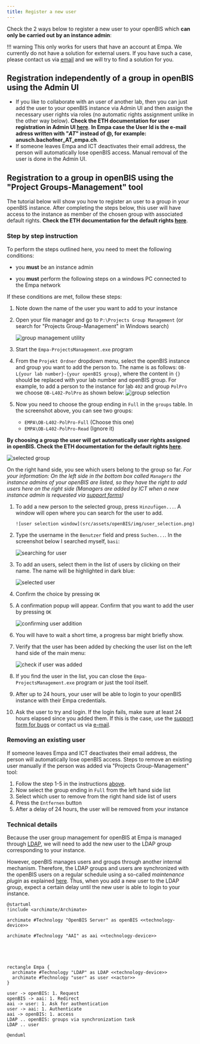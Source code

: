 ```yaml
---
title: Register a new user
---
```


Check the 2 ways below to register a new user to your openBIS which **can only be carried out by an instance admin**:

!!! warning
    This only works for users that have an account at Empa. We currently do not have a solution for external users. If you have such a case, please contact us via [email](mailto:openbis-support@empa.ch) and we will try to find a solution for you.

## Registration independently of a group in openBIS using the Admin UI

- If you like to collaborate with an user of another lab, then you can just add the user to your openBIS instance via Admin UI and then assign the necessary user rights via roles (no automatic rights assignment unlike in the other way below). **Check the ETH documentation for user registration in Admin UI [here](https://openbis.readthedocs.io/en/latest/user-documentation/general-admin-users/admins-documentation/user-registration.html#register-users-from-the-admin-ui)**.
  **In Empa case the User Id is the e-mail adress written with "_AT_" instead of @, for example: anusch.bachofner_AT_empa.ch**.
- If someone leaves Empa and ICT deactivates their email address, the person will automatically lose openBIS access. Manual removal of the user is done in the Admin UI.

## Registration to a group in openBIS using the "Project Groups-Management" tool

The tutorial below will show you how to register an user to a group in your openBIS instance.
After completing the steps below, this user will have access to the instance as member of the chosen group with associated default rights.
**Check the ETH documentation for the default rights [here](https://openbis.readthedocs.io/en/latest/user-documentation/general-admin-users/admins-documentation/user-registration.html#default-roles-assigned-in-eln)**.

### Step by step instruction

To perform the steps outlined here, you need to meet the following conditions:

- you **must** be an instance admin

- you **must** perform the following steps on a windows PC connected to the Empa network

If these conditions are met, follow these steps:

1. Note down the name of the user you want to add to your instance
1. Open your file manager and go to `P:\Projects Group Management` (or search for "Projects Group-Management" in Windows search)

   ![group management utility](src/assets/openBIS/img/group_management.png)

1. Start the `Empa-ProjectsManagement.exe` program
1. From the `Projekt Ordner` dropdown menu, select the openBIS instance and group you want to add the person to. The name is as follows:
   `OB-L{your lab number}-{your openBIS group}`, where the content in `{}` should be replaced with your lab number and openBIS group.
   For example, to add a person to the instance for lab `402` and group `PolPro` we choose `OB-L402-PolPro` as shown below:
   ![group selection](src/assets/openBIS/img/group_selection.png)

1. Now you need to choose the group ending in `Full` in the `groups` table. In the screenshot above, you can see two groups:

   - `EMPA\OB-L402-PolPro-Full` (Choose this one)
   - `EMPA\OB-L402-PolPro-Read` (Ignore it)

  **By choosing a group the user will get automatically user rights assigned in openBIS. Check the ETH documentation for the default rights [here](https://openbis.readthedocs.io/en/latest/user-documentation/general-admin-users/admins-documentation/user-registration.html#default-roles-assigned-in-eln)**.

  ![selected group](src/assets/openBIS/img/selected_group.png)

  On the right hand side, you see which users belong to the group so far.
  _For your information: On the left side in the bottom box called `Managers` the instance admins of your openBIS are listed, so they have the right to add users here on the right side (Managers are added by ICT when a new instance admin is requested via [support forms](../../Support.md))_

1.  To add a new person to the selected group, press `Hinzufügen...`.
    A window will open where you can search for the user to add.

        ![user selection window](src/assets/openBIS/img/user_selection.png)

1.  Type the username in the `Benutzer` field and press `Suchen...`. In the screenshot below I searched myself, `basi`:

    ![searching for user](src/assets/openBIS/img/user_search.png)

1.  To add an users, select them in the list of users by clicking on their name. The name will be highlighted in dark blue:

    ![selected user](src/assets/openBIS/img/selected_user.png)

1.  Confirm the choice by pressing `OK`

1.  A confirmation popup will appear. Confirm that you want to add the user by pressing `OK`

    ![confirming user addition](src/assets/openBIS/img/confirm_adding_user.png)

1.  You will have to wait a short time, a progress bar might briefly show.

1.  Verify that the user has been added by checking the user list on the left hand side of the main menu:

    ![check if user was added](src/assets/openBIS/img/check_user_added.png)

1.  If you find the user in the list, you can close the `Empa-ProjectsManagement.exe` program or just the tool itself.

1.  After up to 24 hours, your user will be able to login to your openBIS instance with their Empa credentials.

1. Ask the user to try and login. If the login fails, make sure at least 24 hours elapsed since you added them. If this is the case, use the [support form for bugs](../../Support.md) or contact us via [e-mail](mailto:openbis-support@empa.ch).

### Removing an existing user

If someone leaves Empa and ICT deactivates their email address, the person will automatically lose openBIS access.
Steps to remove an existing user manually if the person was added via "Projects Group-Management" tool:

1. Follow the step 1-5 in the instructions [above](#step-by-step-instruction).
1. Now select the group ending in `Full` from the left hand side list
1. Select which user to remove from the right hand side list of users
1. Press the `Entfernen` button
1. After a delay of 24 hours, the user will be removed from your instance

### Technical details

Because the user group management for openBIS at Empa is managed through [LDAP](https://en.wikipedia.org/wiki/Lightweight_Directory_Access_Protocol), we will need to add the new user to the LDAP group corresponding to your instance.

However, openBIS manages users and groups through another internal mechanism. Therefore, the LDAP groups and users are synchronized with the openBIS users on a regular schedule using a so-called _maintenance plugin_ as explained [here](https://unlimited.ethz.ch/display/openBISDoc2010/User+Group+Management+for+Multi-groups+openBIS+Instances#UserGroupManagementforMultigroupsopenBISInstances-ContentoftheReportFilesentbyUsageReportingTask). Thus, when you add a new user to the LDAP group, expect a certain delay until the new user is able to login to your instance.

```puml
@startuml
!include <archimate/Archimate>

archimate #Technology "OpenBIS Server" as openBIS <<technology-device>>

archimate #Technology "AAI" as aai <<technology-device>>





rectangle Empa {
  archimate #Technology "LDAP" as LDAP <<technology-device>>
  archimate #Technology "user" as user <<actor>>
}

user -> openBIS: 1. Request
openBIS -> aai: 1. Redirect
aai -> user: 1. Ask for authentication
user -> aai: 1. Authenticate
aai -> openBIS: 1. access
LDAP .. openBIS: groups via synchronization task
LDAP .. user

@enduml


```
